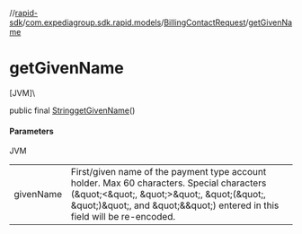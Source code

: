 //[rapid-sdk](../../../index.md)/[com.expediagroup.sdk.rapid.models](../index.md)/[BillingContactRequest](index.md)/[getGivenName](get-given-name.md)

# getGivenName

[JVM]\

public final [String](https://docs.oracle.com/javase/8/docs/api/java/lang/String.html)[getGivenName](get-given-name.md)()

#### Parameters

JVM

| | |
|---|---|
| givenName | First/given name of the payment type account holder. Max 60 characters. Special characters (\&quot;<\&quot;, \&quot;>\&quot;, \&quot;(\&quot;, \&quot;)\&quot;, and \&quot;&\&quot;) entered in this field will be re-encoded. |
